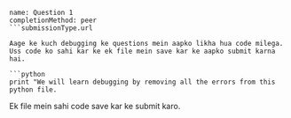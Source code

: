 ```ngMeta
name: Question 1
completionMethod: peer
```submissionType.url

Aage ke kuch debugging ke questions mein aapko likha hua code milega. Uss code ko sahi kar ke ek file mein save kar ke aapko submit karna hai.

```python
print "We will learn debugging by removing all the errors from this python file.
```

Ek file mein sahi code save kar ke submit karo.

